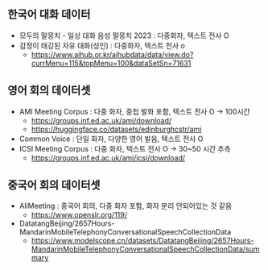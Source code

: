 ## 한국어 대화 데이터
- 모두의 말뭉치 - 일상 대화 음성 말뭉치 2023 : 다중화자, 텍스트 전사 O
- 감정이 태깅된 자유 대화(성인) : 다중화자, 텍스트 전사 o
  - https://www.aihub.or.kr/aihubdata/data/view.do?currMenu=115&topMenu=100&dataSetSn=71631

## 영어 회의 데이터셋
- AMI Meeting Corpus : 다중 화자, 중첩 발화 포함, 텍스트 전사 O -> 100시간
  - https://groups.inf.ed.ac.uk/ami/download/
  - https://huggingface.co/datasets/edinburghcstr/ami
- Common Voice : 단일 화자, 다양한 영어 발음, 텍스트 전사 O
- ICSI Meeting Corpus : 다중 화자, 텍스트 전사 O -> 30~50 시간 추측
  - https://groups.inf.ed.ac.uk/ami/icsi/download/

## 중국어 회의 데이터셋
- AliMeeting : 중국어 회의, 다중 화자 포함, 화자 분리 안되어있는 것 같음
  - https://www.openslr.org/119/
- DatatangBeijing/2657Hours-MandarinMobileTelephonyConversationalSpeechCollectionData
  - https://www.modelscope.cn/datasets/DatatangBeijing/2657Hours-MandarinMobileTelephonyConversationalSpeechCollectionData/summary
